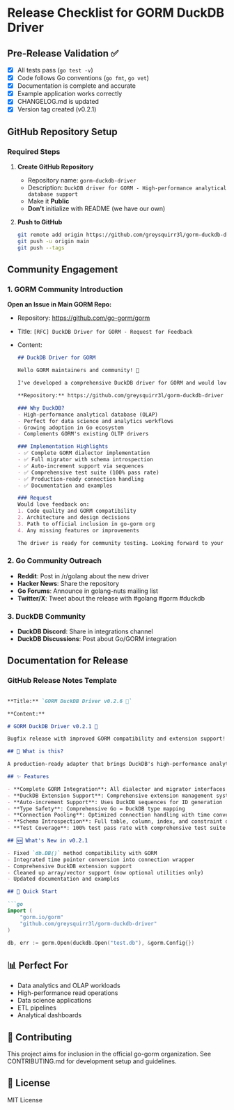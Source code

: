 # Release Checklist for GORM DuckDB Driver

## Pre-Release Validation ✅

- [x] All tests pass (`go test -v`)
- [x] Code follows Go conventions (`go fmt`, `go vet`)
- [x] Documentation is complete and accurate
- [x] Example application works correctly
- [x] CHANGELOG.md is updated
- [x] Version tag created (v0.2.1)

## GitHub Repository Setup

### Required Steps

1. **Create GitHub Repository**
   - Repository name: `gorm-duckdb-driver`
   - Description: `DuckDB driver for GORM - High-performance analytical database support`
   - Make it **Public**
   - **Don't** initialize with README (we have our own)

2. **Push to GitHub**

   ```bash
   git remote add origin https://github.com/greysquirr3l/gorm-duckdb-driver.git
   git push -u origin main
   git push --tags
   ```

## Community Engagement

### 1. GORM Community Introduction

**Open an Issue in Main GORM Repo:**

- Repository: https://github.com/go-gorm/gorm
- Title: `[RFC] DuckDB Driver for GORM - Request for Feedback`
- Content:

  ```markdown
  ## DuckDB Driver for GORM

  Hello GORM maintainers and community! 👋

  I've developed a comprehensive DuckDB driver for GORM and would love to get your feedback before proposing it for official inclusion.

  **Repository:** https://github.com/greysquirr3l/gorm-duckdb-driver

  ### Why DuckDB?
  - High-performance analytical database (OLAP)
  - Perfect for data science and analytics workflows
  - Growing adoption in Go ecosystem
  - Complements GORM's existing OLTP drivers

  ### Implementation Highlights
  - ✅ Complete GORM dialector implementation
  - ✅ Full migrator with schema introspection
  - ✅ Auto-increment support via sequences
  - ✅ Comprehensive test suite (100% pass rate)
  - ✅ Production-ready connection handling
  - ✅ Documentation and examples

  ### Request
  Would love feedback on:
  1. Code quality and GORM compatibility
  2. Architecture and design decisions
  3. Path to official inclusion in go-gorm org
  4. Any missing features or improvements

  The driver is ready for community testing. Looking forward to your thoughts!
  ```

### 2. Go Community Outreach

- **Reddit**: Post in /r/golang about the new driver
- **Hacker News**: Share the repository
- **Go Forums**: Announce in golang-nuts mailing list
- **Twitter/X**: Tweet about the release with #golang #gorm #duckdb

### 3. DuckDB Community

- **DuckDB Discord**: Share in integrations channel
- **DuckDB Discussions**: Post about Go/GORM integration

## Documentation for Release

### GitHub Release Notes Template

```markdown

**Title:** `GORM DuckDB Driver v0.2.6 🚀`

**Content:**

# GORM DuckDB Driver v0.2.1 🚀

Bugfix release with improved GORM compatibility and extension support!

## 🎯 What is this?

A production-ready adapter that brings DuckDB's high-performance analytical capabilities to the GORM ecosystem. Perfect for data science, analytics, and high-throughput applications.

## ✨ Features

- **Complete GORM Integration**: All dialector and migrator interfaces implemented
- **DuckDB Extension Support**: Comprehensive extension management system
- **Auto-increment Support**: Uses DuckDB sequences for ID generation
- **Type Safety**: Comprehensive Go ↔ DuckDB type mapping
- **Connection Pooling**: Optimized connection handling with time conversion
- **Schema Introspection**: Full table, column, index, and constraint discovery
- **Test Coverage**: 100% test pass rate with comprehensive test suite

## 🆕 What's New in v0.2.1

- Fixed `db.DB()` method compatibility with GORM
- Integrated time pointer conversion into connection wrapper
- Comprehensive DuckDB extension support
- Cleaned up array/vector support (now optional utilities only)
- Updated documentation and examples

## 🚀 Quick Start

```go
import (
    "gorm.io/gorm"
    "github.com/greysquirr3l/gorm-duckdb-driver"
)

db, err := gorm.Open(duckdb.Open("test.db"), &gorm.Config{})
```

## 📊 Perfect For

- Data analytics and OLAP workloads
- High-performance read operations
- Data science applications
- ETL pipelines
- Analytical dashboards

## 🤝 Contributing

This project aims for inclusion in the official go-gorm organization.
See CONTRIBUTING.md for development setup and guidelines.

## 📄 License

MIT License
